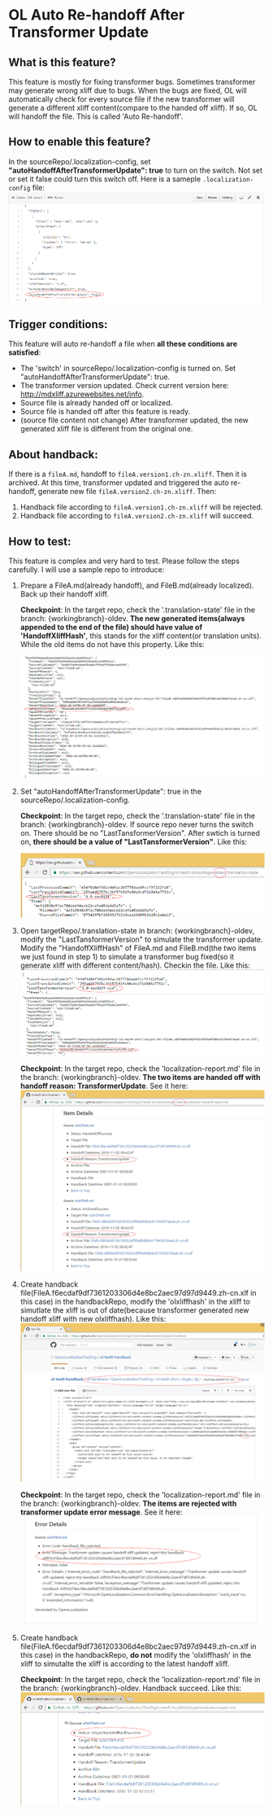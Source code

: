 # OL Auto Re-handoff After Transformer Update

## What is this feature?
This feature is mostly for fixing transformer bugs. Sometimes transformer may generate wrong xliff due to bugs. When the bugs are fixed, OL will automatically check for every source file if the new transformer will generate a different xliff content(compare to the handed off xliff). If so, OL will handoff the file. This is called 'Auto Re-handoff'.

## How to enable this feature?
In the sourceRepo/.localization-config, set **"autoHandoffAfterTransformerUpdate": true** to turn on the switch. Not set or set it false could turn this switch off. Here is a sameple `.localization-config` file:
![OLAutoReHandoffConfig1](../../images/OLAutoReHandoffConfig1.png)

## Trigger conditions:
This feature will auto re-handoff a file when **all these conditions are satisfied**:
* The 'switch' in sourceRepo/.localization-config is turned on. Set "autoHandoffAfterTransformerUpdate": true.
* The transformer version updated. Check current version here: http://mdxliff.azurewebsites.net/info.
* Source file is already handed off or localized.
* Source file is handed off after this feature is ready.
* (source file content not change) After transformer updated, the new generated xliff file is different from the original one.

## About handback:
If there is a `fileA.md`, handoff to `fileA.version1.ch-zn.xliff`. Then it is archived. At this time, transformer updated and triggered the auto re-handoff, generate new file `fileA.version2.ch-zn.xliff`. Then:
1.	Handback file according to `fileA.version1.ch-zn.xliff` will be rejected.
2.	Handback file according to `fileA.version2.ch-zn.xliff` will succeed.

## How to test:
This feature is complex and very hard to test. Please follow the steps carefully. I will use a sample repo to introduce:

1. Prepare a FileA.md(already handoff), and FileB.md(already localized). Back up their handoff xliff.    

    **Checkpoint**: In the target repo, check the '.translation-state' file in the branch: {workingbranch}-oldev. **The new generated items(always appended to the end of the file) should have value of 'HandoffXliffHash'**, this stands for the xliff content(or translation units). While the old items do not have this property. Like this:

    ![OLAutoReHandoffTest1](../../images/OLAutoReHandoffTest1.png)

2. Set "autoHandoffAfterTransformerUpdate": true in the sourceRepo/.localization-config.

    **Checkpoint**: In the target repo, check the '.translation-state' file in the branch: {workingbranch}-oldev. If source repo never turns the switch on. There should be no "LastTansformerVersion". After swtich is turned on, **there should be a value of "LastTansformerVersion"**. Like this:

    ![OLAutoReHandoffTest2](../../images/OLAutoReHandoffTest2.png)

3. Open targetRepo/.translation-state in branch: {workingbranch}-oldev, modify the "LastTansformerVersion" to simulate the transformer update. Modify the "HandoffXliffHash" of FileA.md and FileB.md(the two items we just found in step 1) to simulate a transformer bug fixed(so it generate xliff with different content/hash). Checkin the file. Like this:
    ![OLAutoReHandoffTest3](../../images/OLAutoReHandoffTest3.png)
    ![OLAutoReHandoffTest4](../../images/OLAutoReHandoffTest4.png)

    **Checkpoint**: In the target repo, check the 'localization-report.md' file in the branch: {workingbranch}-oldev. **The two items are handed off with handoff reason: TransformerUpdate**. See it here:
    ![OLAutoReHandoffTest5](../../images/OLAutoReHandoffTest5.png)

4. Create handback file(FileA.f6ecdaf9df7361203306d4e8bc2aec97d97d9449.zh-cn.xlf in this case) in the handbackRepo, modify the 'olxliffhash' in the xliff to simutlate the xliff is out of date(because transformer generated new handoff xliff with new olxliffhash). Like this:
    ![OLAutoReHandoffTest6](../../images/OLAutoReHandoffTest6.png)
    
    **Checkpoint**: In the target repo, check the 'localization-report.md' file in the branch: {workingbranch}-oldev. **The items are rejected with transformer update error message**. See it here:
    ![OLAutoReHandoffTest7](../../images/OLAutoReHandoffTest7.png)

5. Create handback file(FileA.f6ecdaf9df7361203306d4e8bc2aec97d97d9449.zh-cn.xlf in this case) in the handbackRepo, **do not** modify the 'olxliffhash' in the xliff to simutalte the xliff is according to the latest handoff xliff.

    **Checkpoint**: In the target repo, check the 'localization-report.md' file in the branch: {workingbranch}-oldev. Handback succeed. Like this:
    ![OLAutoReHandoffTest8](../../images/OLAutoReHandoffTest8.png)